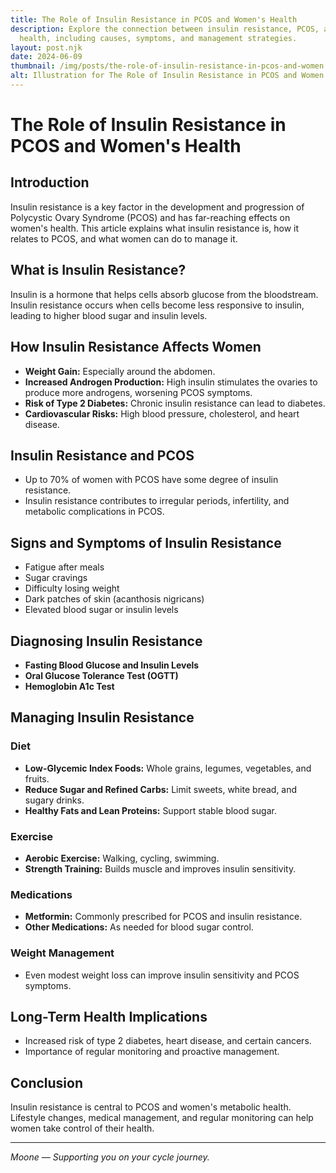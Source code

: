 ```yaml
---
title: The Role of Insulin Resistance in PCOS and Women's Health
description: Explore the connection between insulin resistance, PCOS, and women's
  health, including causes, symptoms, and management strategies.
layout: post.njk
date: 2024-06-09
thumbnail: /img/posts/the-role-of-insulin-resistance-in-pcos-and-women's-health.png
alt: Illustration for The Role of Insulin Resistance in PCOS and Women's Health
---
```


# The Role of Insulin Resistance in PCOS and Women's Health

## Introduction

Insulin resistance is a key factor in the development and progression of Polycystic Ovary Syndrome (PCOS) and has far-reaching effects on women's health. This article explains what insulin resistance is, how it relates to PCOS, and what women can do to manage it.

## What is Insulin Resistance?

Insulin is a hormone that helps cells absorb glucose from the bloodstream. Insulin resistance occurs when cells become less responsive to insulin, leading to higher blood sugar and insulin levels.

## How Insulin Resistance Affects Women

- **Weight Gain:** Especially around the abdomen.
- **Increased Androgen Production:** High insulin stimulates the ovaries to produce more androgens, worsening PCOS symptoms.
- **Risk of Type 2 Diabetes:** Chronic insulin resistance can lead to diabetes.
- **Cardiovascular Risks:** High blood pressure, cholesterol, and heart disease.

## Insulin Resistance and PCOS

- Up to 70% of women with PCOS have some degree of insulin resistance.
- Insulin resistance contributes to irregular periods, infertility, and metabolic complications in PCOS.

## Signs and Symptoms of Insulin Resistance

- Fatigue after meals
- Sugar cravings
- Difficulty losing weight
- Dark patches of skin (acanthosis nigricans)
- Elevated blood sugar or insulin levels

## Diagnosing Insulin Resistance

- **Fasting Blood Glucose and Insulin Levels**
- **Oral Glucose Tolerance Test (OGTT)**
- **Hemoglobin A1c Test**

## Managing Insulin Resistance

### Diet

- **Low-Glycemic Index Foods:** Whole grains, legumes, vegetables, and fruits.
- **Reduce Sugar and Refined Carbs:** Limit sweets, white bread, and sugary drinks.
- **Healthy Fats and Lean Proteins:** Support stable blood sugar.

### Exercise

- **Aerobic Exercise:** Walking, cycling, swimming.
- **Strength Training:** Builds muscle and improves insulin sensitivity.

### Medications

- **Metformin:** Commonly prescribed for PCOS and insulin resistance.
- **Other Medications:** As needed for blood sugar control.

### Weight Management

- Even modest weight loss can improve insulin sensitivity and PCOS symptoms.

## Long-Term Health Implications

- Increased risk of type 2 diabetes, heart disease, and certain cancers.
- Importance of regular monitoring and proactive management.

## Conclusion

Insulin resistance is central to PCOS and women's metabolic health. Lifestyle changes, medical management, and regular monitoring can help women take control of their health.

---

*Moone — Supporting you on your cycle journey.* 
